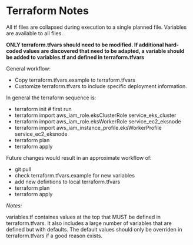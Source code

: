 # Terraform Notes

All tf files are collapsed during execution to a single planned file.  Variables are available to all files.

**ONLY terraform.tfvars should need to be modified.  If additional hard-coded values are discovered that need to be adapted, a variable should be added to variables.tf and defined in terraform.tfvars**

General workflow:

* Copy terraform.tfvars.example to terraform.tfvars
* Customize terraform.tfvars to include specific deployment information.

In general the terraform sequence is:

* terraform init # first run
* terraform import aws_iam_role.eksClusterRole service_eks_cluster
* terraform import aws_iam_role.eksWorkerRole service_ec2_eksnode
* terraform import aws_iam_instance_profile.eksWorkerProfile service_ec2_eksnode
* terraform plan
* terraform apply

Future changes would result in an approximate workflow of:

* git pull
* check terraform.tfvars.example for new variables
* add new defintions to local terraform.tfvars
* terraform plan
* terraform apply

*Notes:*

variables.tf containes values at the top that MUST be defined in terraform.tfvars.  It also includes a large number of variables that are defined but with defaults.  The default values should only be overriden in terraform.tfvars if a good reason exists.